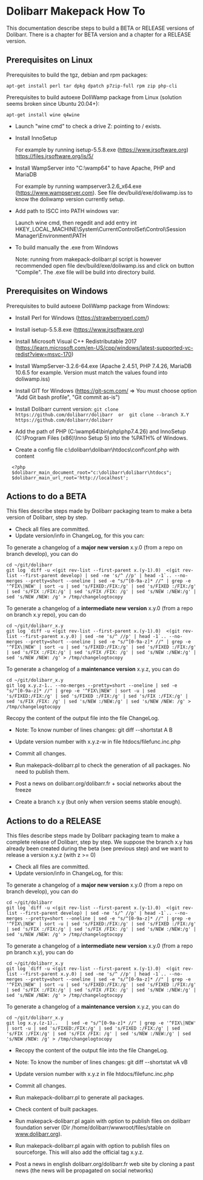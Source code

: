 # Dolibarr Makepack How To

This documentation describe steps to build a BETA or RELEASE versions of Dolibarr.
There is a chapter for BETA version and a chapter for a RELEASE version.


## Prerequisites on Linux

Prerequisites to build the tgz, debian and rpm packages:

`apt-get install perl tar dpkg dpatch p7zip-full rpm zip php-cli`

Prerequisites to build autoexe DoliWamp package from Linux (solution seems broken since Ubuntu 20.04+):

`apt-get install wine q4wine`

* Launch "wine cmd" to check a drive Z: pointing to / exists.
* Install InnoSetup

  For example by running isetup-5.5.8.exe (https://www.jrsoftware.org)  https://files.jrsoftware.org/is/5/

* Install WampServer into "C:\wamp64" to have Apache, PHP and MariaDB

  For example by running wampserver3.2.6_x64.exe (https://www.wampserver.com).
See file dev/build/exe/doliwamp.iss to know the doliwamp version currently setup.

* Add path to ISCC into PATH windows var:

  Launch wine cmd, then regedit and add entry int HKEY_LOCAL_MACHINE\System\CurrentControlSet\Control\Session Manager\Environment\PATH

* To build manually the .exe from Windows

  Note: running from makepack-dolibarr.pl script is however recommended
  open file dev/build/exe/doliwamp.iss and click on button "Compile".
  The .exe file will be build into directory build.


## Prerequisites on Windows

Prerequisites to build autoexe DoliWamp package from Windows:

* Install Perl for Windows (https://strawberryperl.com/)
* Install isetup-5.5.8.exe (https://www.jrsoftware.org)
* Install Microsoft Visual C++ Redistributable 2017 (https://learn.microsoft.com/en-US/cpp/windows/latest-supported-vc-redist?view=msvc-170)
* Install WampServer-3.2.6-64.exe (Apache 2.4.51, PHP 7.4.26, MariaDB 10.6.5 for example. Version must match the values found into doliwamp.iss)
* Install GIT for Windows (https://git-scm.com/ => You must choose option "Add Git bash profile", "Git commit as-is")
* Install Dolibarr current version:
  `git clone https://github.com/dolibarr/dolibarr  or  git clone --branch X.Y https://github.com/dolibarr/dolibarr`

* Add the path of PHP (C:\wamp64\bin\php\php7.4.26) and InnoSetup (C:\Program Files (x86)\Inno Setup 5) into the %PATH% of Windows.

* Create a config file c:\dolibarr\dolibarr\htdocs\conf\conf.php with content

```
  <?php
  $dolibarr_main_document_root="c:\dolibarr\dolibarr\htdocs";
  $dolibarr_main_url_root='http://localhost';
```


## Actions to do a BETA

This files describe steps made by Dolibarr packaging team to make a beta version of Dolibarr, step by step.

* Check all files are committed.
* Update version/info in ChangeLog, for this you can:

To generate a changelog of a **major new version** x.y.0 (from a repo on branch develop), you can do

```
cd ~/git/dolibarr
git log `diff -u <(git rev-list --first-parent x.(y-1).0)  <(git rev-list --first-parent develop) | sed -ne 's/^ //p' | head -1`.. --no-merges --pretty=short --oneline | sed -e "s/^[0-9a-z]* //" | grep -e '^FIX\|NEW' | sort -u | sed 's/FIXED:/FIX:/g' | sed 's/FIXED :/FIX:/g' | sed 's/FIX :/FIX:/g' | sed 's/FIX /FIX: /g' | sed 's/NEW :/NEW:/g' | sed 's/NEW /NEW: /g' > /tmp/changelogtocopy
```

To generate a changelog of a **intermediate new version** x.y.0 (from a repo on branch x.y repo), you can do

```
cd ~/git/dolibarr_x.y
git log `diff -u <(git rev-list --first-parent x.(y-1).0)  <(git rev-list --first-parent x.y.0) | sed -ne 's/^ //p' | head -1`.. --no-merges --pretty=short --oneline | sed -e "s/^[0-9a-z]* //" | grep -e '^FIX\|NEW' | sort -u | sed 's/FIXED:/FIX:/g' | sed 's/FIXED :/FIX:/g' | sed 's/FIX :/FIX:/g' | sed 's/FIX /FIX: /g' | sed 's/NEW :/NEW:/g' | sed 's/NEW /NEW: /g' > /tmp/changelogtocopy
```

To generate a changelog of a **maintenance version** x.y.z, you can do

```
cd ~/git/dolibarr_x.y
git log x.y.z-1.. --no-merges --pretty=short --oneline | sed -e "s/^[0-9a-z]* //" | grep -e '^FIX\|NEW' | sort -u | sed 's/FIXED:/FIX:/g' | sed 's/FIXED :/FIX:/g' | sed 's/FIX :/FIX:/g' | sed 's/FIX /FIX: /g' | sed 's/NEW :/NEW:/g' | sed 's/NEW /NEW: /g' > /tmp/changelogtocopy
```

Recopy the content of the output file into the file ChangeLog.
* Note: To know number of lines changes: git diff --shortstat A B
* Update version number with x.y.z-w in file htdocs/filefunc.inc.php
* Commit all changes.

* Run makepack-dolibarr.pl to check the generation of all packages. No need to publish them.

* Post a news on dolibarr.org/dolibarr.fr + social networks about the freeze

* Create a branch x.y (but only when version seems stable enough).


## Actions to do a RELEASE

This files describe steps made by Dolibarr packaging team to make a complete release of Dolibarr, step by step.
We suppose the branch x.y has already been created during the beta (see previous step) and we want to release a version x.y.z (with z >= 0)

* Check all files are committed.
* Update version/info in ChangeLog, for this:

To generate a changelog of a **major new version** x.y.0 (from a repo on branch develop), you can do

```
cd ~/git/dolibarr
git log `diff -u <(git rev-list --first-parent x.(y-1).0)  <(git rev-list --first-parent develop) | sed -ne 's/^ //p' | head -1`.. --no-merges --pretty=short --oneline | sed -e "s/^[0-9a-z]* //" | grep -e '^FIX\|NEW' | sort -u | sed 's/FIXED:/FIX:/g' | sed 's/FIXED :/FIX:/g' | sed 's/FIX :/FIX:/g' | sed 's/FIX /FIX: /g' | sed 's/NEW :/NEW:/g' | sed 's/NEW /NEW: /g' > /tmp/changelogtocopy
```

To generate a changelog of a **intermediate new version** x.y.0 (from a repo pn branch x.y), you can do

```
cd ~/git/dolibarr_x.y
git log `diff -u <(git rev-list --first-parent x.(y-1).0)  <(git rev-list --first-parent x.y.0) | sed -ne 's/^ //p' | head -1`.. --no-merges --pretty=short --oneline | sed -e "s/^[0-9a-z]* //" | grep -e '^FIX\|NEW' | sort -u | sed 's/FIXED:/FIX:/g' | sed 's/FIXED :/FIX:/g' | sed 's/FIX :/FIX:/g' | sed 's/FIX /FIX: /g' | sed 's/NEW :/NEW:/g' | sed 's/NEW /NEW: /g' > /tmp/changelogtocopy
```

To generate a changelog of a **maintenance version** x.y.z, you can do

```
cd ~/git/dolibarr_x.y
git log x.y.(z-1)..   | sed -e "s/^[0-9a-z]* //" | grep -e '^FIX\|NEW' | sort -u | sed 's/FIXED:/FIX:/g' | sed 's/FIXED :/FIX:/g' | sed 's/FIX :/FIX:/g' | sed 's/FIX /FIX: /g' | sed 's/NEW :/NEW:/g' | sed 's/NEW /NEW: /g' > /tmp/changelogtocopy
```

* Recopy the content of the output file into the file ChangeLog.
* Note: To know the number of lines changes: git diff --shortstat vA vB
* Update version number with x.y.z in file htdocs/filefunc.inc.php
* Commit all changes.

* Run makepack-dolibarr.pl to generate all packages.

* Check content of built packages.

* Run makepack-dolibarr.pl again with option to publish files on dolibarr foundation server (Dir /home/dolibarr/wwwroot/files/stable on www.dolibarr.org).
* Run makepack-dolibarr.pl again with option to publish files on sourceforge. This will also add the official tag x.y.z.

* Post a news in english dolibarr.org/dolibarr.fr web site by cloning a past news (the news will be propagated on social networks)
